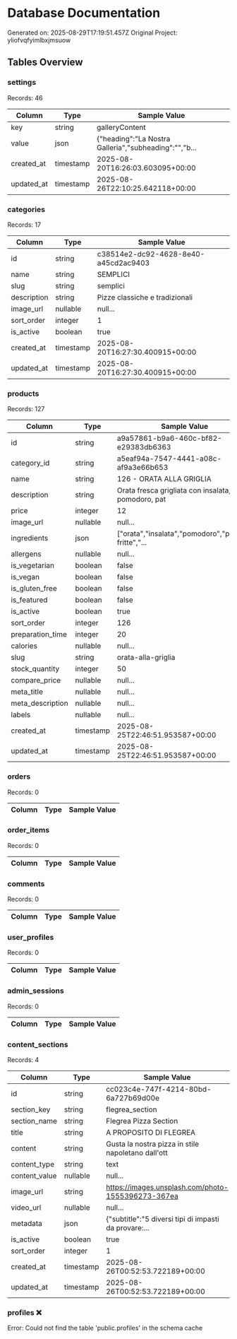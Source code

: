 # Database Documentation
Generated on: 2025-08-29T17:19:51.457Z
Original Project: yliofvqfyimlbxjmsuow

## Tables Overview

### settings
Records: 46

| Column | Type | Sample Value |
|--------|------|--------------|
| key | string | galleryContent |
| value | json | {"heading":"La Nostra Galleria","subheading":"","b... |
| created_at | timestamp | 2025-08-20T16:26:03.603095+00:00 |
| updated_at | timestamp | 2025-08-26T22:10:25.642118+00:00 |

### categories
Records: 17

| Column | Type | Sample Value |
|--------|------|--------------|
| id | string | c38514e2-dc92-4628-8e40-a45cd2ac9403 |
| name | string | SEMPLICI |
| slug | string | semplici |
| description | string | Pizze classiche e tradizionali |
| image_url | nullable | null... |
| sort_order | integer | 1 |
| is_active | boolean | true |
| created_at | timestamp | 2025-08-20T16:27:30.400915+00:00 |
| updated_at | timestamp | 2025-08-20T16:27:30.400915+00:00 |

### products
Records: 127

| Column | Type | Sample Value |
|--------|------|--------------|
| id | string | a9a57861-b9a6-460c-bf82-e29383db6363 |
| category_id | string | a5eaf94a-7547-4441-a08c-af9a3e66b653 |
| name | string | 126 - ORATA ALLA GRIGLIA |
| description | string | Orata fresca grigliata con insalata, pomodoro, pat |
| price | integer | 12 |
| image_url | nullable | null... |
| ingredients | json | ["orata","insalata","pomodoro","patatine fritte","... |
| allergens | nullable | null... |
| is_vegetarian | boolean | false |
| is_vegan | boolean | false |
| is_gluten_free | boolean | false |
| is_featured | boolean | false |
| is_active | boolean | true |
| sort_order | integer | 126 |
| preparation_time | integer | 20 |
| calories | nullable | null... |
| slug | string | orata-alla-griglia |
| stock_quantity | integer | 50 |
| compare_price | nullable | null... |
| meta_title | nullable | null... |
| meta_description | nullable | null... |
| labels | nullable | null... |
| created_at | timestamp | 2025-08-25T22:46:51.953587+00:00 |
| updated_at | timestamp | 2025-08-25T22:46:51.953587+00:00 |

### orders
Records: 0

| Column | Type | Sample Value |
|--------|------|--------------|

### order_items
Records: 0

| Column | Type | Sample Value |
|--------|------|--------------|

### comments
Records: 0

| Column | Type | Sample Value |
|--------|------|--------------|

### user_profiles
Records: 0

| Column | Type | Sample Value |
|--------|------|--------------|

### admin_sessions
Records: 0

| Column | Type | Sample Value |
|--------|------|--------------|

### content_sections
Records: 4

| Column | Type | Sample Value |
|--------|------|--------------|
| id | string | cc023c4e-747f-4214-80bd-6a727b69d00e |
| section_key | string | flegrea_section |
| section_name | string | Flegrea Pizza Section |
| title | string | A PROPOSITO DI FLEGREA |
| content | string | Gusta la nostra pizza in stile napoletano dall'ott |
| content_type | string | text |
| content_value | nullable | null... |
| image_url | string | https://images.unsplash.com/photo-1555396273-367ea |
| video_url | nullable | null... |
| metadata | json | {"subtitle":"5 diversi tipi di impasti da provare:... |
| is_active | boolean | true |
| sort_order | integer | 1 |
| created_at | timestamp | 2025-08-26T00:52:53.722189+00:00 |
| updated_at | timestamp | 2025-08-26T00:52:53.722189+00:00 |

### profiles ❌
Error: Could not find the table 'public.profiles' in the schema cache

